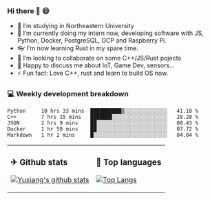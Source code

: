 ### Hi there 👋 😄

- 🔭 I’m studying in Northeastern University
- 🌱 I’m currently doing my intern now, developing software with JS, Python, Docker, PostgreSQL, GCP and Raspberry Pi.
- 👓 I'm now learning Rust in my spare time.
- 👯 I’m looking to collaborate on some C++/JS/Rust pojects
- 💬 Happy to discuss me about IoT, Game Dev, sensors...
- ⚡ Fun fact: Love C++, rust and learn to build OS now.



<table>
<tr>
<td valign="top" width="54%">

### ✈ Github stats

[![Yuxiang's github stats](https://github-readme-stats.vercel.app/api?username=Taowyoo&show_icons=true&line_height=21&show_icons=true&theme=tokyonight)](https://github.com/anuraghazra/github-readme-stats)

</td>

<td valign="top" width="46%">

### 📕 Top languages

[![Top Langs](https://github-readme-stats.vercel.app/api/top-langs/?username=Taowyoo&show_icons=true&layout=compact&theme=vue)](https://github.com/anuraghazra/github-readme-stats)

</td>
</tr>

### 💻 Weekly development breakdown

<!--START_SECTION:waka-->
```text
Python     10 hrs 33 mins  ██████████▒░░░░░░░░░░░░░░   41.10 % 
C++        7 hrs 15 mins   ███████░░░░░░░░░░░░░░░░░░   28.28 % 
JSON       2 hrs 9 mins    ██░░░░░░░░░░░░░░░░░░░░░░░   08.43 % 
Docker     1 hr 58 mins    ██░░░░░░░░░░░░░░░░░░░░░░░   07.72 % 
Markdown   1 hr 2 mins     █░░░░░░░░░░░░░░░░░░░░░░░░   04.04 % 
```
<!--END_SECTION:waka-->
